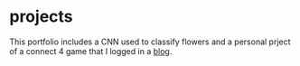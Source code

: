 # projects
This portfolio includes a CNN used to classify flowers and a personal prject of a connect 4 game that I logged in a [blog](joshkuprogramming.blogspot.com).
